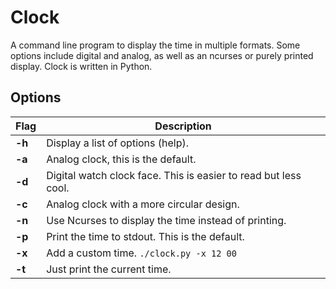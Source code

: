 # Clock

A command line program to display the time in multiple formats. Some options include digital and analog, as well as an ncurses or purely printed display. Clock is written in Python.

## Options

| Flag   | Description                                                     |
| ------ | --------------------------------------------------------------- |
| **-h** | Display a list of options (help).                               |
| **-a** | Analog clock, this is the default.                              |
| **-d** | Digital watch clock face. This is easier to read but less cool. |
| **-c** | Analog clock with a more circular design.                       |
| **-n** | Use Ncurses to display the time instead of printing.            |
| **-p** | Print the time to stdout. This is the default.                  |
| **-x** | Add a custom time. `./clock.py -x 12 00`                        |
| **-t** | Just print the current time.                                    |
